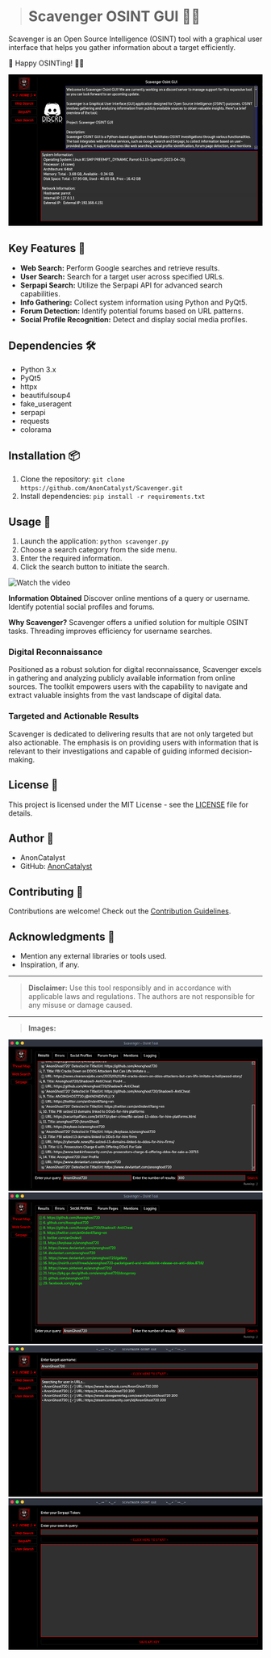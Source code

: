 ># Scavenger OSINT GUI 🕵️‍♂️

Scavenger is an Open Source Intelligence (OSINT) tool with a graphical user interface that helps you gather information about a target efficiently.

🚀 Happy OSINTing! 🕵️‍♂️

<img src="img/screenshot.png" alt="Scavenger GUI Project - screenshot" width="550" height="300"/>

## Key Features 🚀

- **Web Search:** Perform Google searches and retrieve results.
- **User Search:** Search for a target user across specified URLs.
- **Serpapi Search:** Utilize the Serpapi API for advanced search capabilities.
- **Info Gathering:** Collect system information using Python and PyQt5.
- **Forum Detection:** Identify potential forums based on URL patterns.
- **Social Profile Recognition:** Detect and display social media profiles.

## Dependencies 🛠️

- Python 3.x
- PyQt5
- httpx
- beautifulsoup4
- fake_useragent
- serpapi
- requests
- colorama

## Installation 📦

1. Clone the repository: `git clone https://github.com/AnonCatalyst/Scavenger.git`
2. Install dependencies: `pip install -r requirements.txt`

## Usage 🚨

1. Launch the application: `python scavenger.py`
2. Choose a search category from the side menu.
3. Enter the required information.
4. Click the search button to initiate the search.

![Watch the video](img/video.gif)

**Information Obtained**
    Discover online mentions of a query or username.
    Identify potential social profiles and forums.

**Why Scavenger?**
    Scavenger offers a unified solution for multiple OSINT tasks.
    Threading improves efficiency for username searches.
    
### Digital Reconnaissance
Positioned as a robust solution for digital reconnaissance, Scavenger excels in gathering and analyzing publicly available information from online sources. The toolkit empowers users with the capability to navigate and extract valuable insights from the vast landscape of digital data.

### Targeted and Actionable Results
Scavenger is dedicated to delivering results that are not only targeted but also actionable. The emphasis is on providing users with information that is relevant to their investigations and capable of guiding informed decision-making.


## License 📄

This project is licensed under the MIT License - see the [LICENSE](LICENSE) file for details.

## Author 👤

- AnonCatalyst
- GitHub: [AnonCatalyst](https://github.com/AnonCatalyst)

## Contributing 🤝

Contributions are welcome! Check out the [Contribution Guidelines](CONTRIBUTING.md).

## Acknowledgments 🙏

- Mention any external libraries or tools used.
- Inspiration, if any.

---
> **Disclaimer:** Use this tool responsibly and in accordance with applicable laws and regulations. The authors are not responsible for any misuse or damage caused.

---
> **Images:**

<img src="img/screenshot2.png" alt="Scavenger GUI Project #1 - screenshot" width="550" height="300"/>
<img src="img/screenshot3.png" alt="Scavenger GUI Project #2 - screenshot" width="550" height="300"/>
<img src="img/screenshot4.png" alt="Scavenger GUI Project #3 - screenshot" width="550" height="300"/>
<img src="img/screenshot5.png" alt="Scavenger GUI Project #4 - screenshot" width="550" height="300"/>
